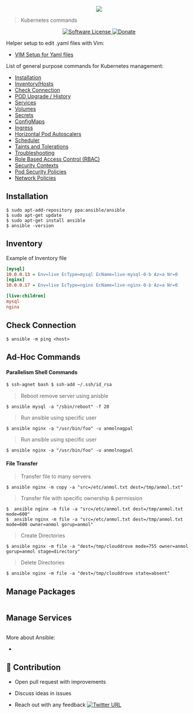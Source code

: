 <p align="center"><img src="https://i.imgur.com/nvYD94K.png" /></p>

> Kubernetes commands

<p align="center">
    <a href="LICENSE.md">
      <img src="https://img.shields.io/badge/license-MIT-brightgreen.svg?style=flat-square" alt="Software License">
    </a>
    <a href="https://www.paypal.me/anmolnagpal">
      <img src="https://img.shields.io/badge/PayPal-Buy%20Me%20A%20BEER-blue.svg?style=flat-squares" alt="Donate">
    </a>
  </p>
</p>

Helper setup to edit .yaml files with Vim:

- [VIM Setup for Yaml files](#vim-setup-for-yaml-files)

List of general purpose commands for Kubernetes management:

- [Installation](#installation)
- [Inventory/Hosts](#inventory)
- [Check Connection](#check-connection)
- [POD Upgrade / History](#pod-upgrade-and-history)
- [Services](#services)
- [Volumes](#volumes)
- [Secrets](#secrets)
- [ConfigMaps](#configmaps)
- [Ingress](#ingress)
- [Horizontal Pod Autoscalers](#horizontal-pod-autoscalers)
- [Scheduler](#scheduler)
- [Taints and Tolerations](#tains_and_tolerations)
- [Troubleshooting](#troubleshooting)
- [Role Based Access Control (RBAC)](#role_based_access_control)
- [Security Contexts](#security_contexts)
- [Pod Security Policies](#pod_security_policies)
- [Network Policies](#network_policies)


## Installation

```
$ sudo apt-add-repository ppa:ansible/ansible
$ sudo apt-get update
$ sudo apt-get install ansible
$ ansible -version
```

## Inventory

Example of Inventory file

```ini
[mysql]
10.0.0.13 = Env=live EcType=mysql EcName=live-mysql-0-b Az=a Nr=0
[nginx]
10.0.0.17 = Env=live EcType=nginx EcName=live-nginx-0-b Az=a Nr=0

[live:children] 
mysql
nginx
```

## Check Connection

```yamlex
$ ansible -m ping <host>
```

## Ad-Hoc Commands

#### Parallelism Shell Commands

```bash
$ ssh-agnet bash $ ssh-add ~/.ssh/id_rsa
```
> Reboot remove server using anisble
```yamlex
$ ansible mysql -a "/sbin/reboot" -f 20
```
> Run ansible using specific user
```yamlex
$ ansible nginx -a "/usr/bin/foo" -u anmolnagpal
```   
> Run ansible using specific user
```yamlex
$ ansible nginx -a "/usr/bin/foo" -u anmolnagpal
```   
#### File Transfer

> Transfer file to many servers
```yamlex
$ ansible nginx -m copy -a "src=/etc/anmol.txt dest=/tmp/anmol.txt"
```
> Transfer file with specific ownership & permission
```yamlex
$  ansible nginx -m file -a "src=/etc/anmol.txt dest=/tmp/anmol.txt mode=600"
$  ansible nginx -m file -a "src=/etc/anmol.txt dest=/tmp/anmol.txt mode=600 owner=anmol gorup=anmol"
```
> Create Directories 

```yamlex
$ ansible nginx -m file -a "dest=/tmp/clouddrove mode=755 owner=anmol gorup=anmol stage=directory"
```

> Delete Directories
```yamlex
$ ansible nginx -m file -a "dest=/tmp/clouddrove state=absent"
```

## Manage Packages



```
```

## Manage Services

```
```


More about Ansible: 

- 

## 👬 Contribution
- Open pull request with improvements
- Discuss ideas in issues

- Reach out with any feedback [![Twitter URL](https://img.shields.io/twitter/url/https/twitter.com/anmol_nagpal.svg?style=social&label=Follow%20%40anmol_nagpal)](https://twitter.com/anmol_nagpal)
